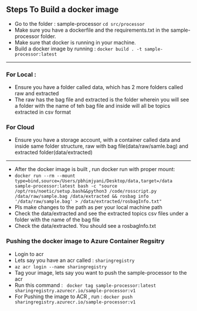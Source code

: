 ## Steps To Build a docker image

* Go to the folder : sample-processor ```cd src/processor```
* Make sure you have a dockerfile and the requirements.txt in the sample-processor folder.
* Make sure that docker is running in your machine.
* Build a docker image by running : ```docker build . -t sample-processor:latest```

*******************************************************************************
### For Local : 
* Ensure you have a folder called data, which has 2 more folders called raw and extracted
* The raw has the  bag file and extracted is the folder wherein you will see a folder with the name of teh bag  file and inside will all be topics  extracted in csv format

### For Cloud
* Ensure you have a storage account, with a container called data and inside same folder structure, raw with bag file(data/raw/samle.bag) and extracted folder(data/extracted) 

********************************************************************************

* After the docker image is built , run docker run with proper mount:
* ```docker run --rm --mount type=bind,source=/Users/pbhimjyani/Desktop/data,target=/data sample-processor:latest bash -c "source /opt/ros/noetic/setup.bash&&python3 /code/rosscript.py /data/raw/sample.bag /data/extracted && rosbag info '/data/raw/sample.bag' > /data/extracted/rosbagInfo.txt"```
* Pls make changes to the path as per your local machine path
* Check the data/extracted and see the extracted topics csv files under a folder with the name of the bag file
* Check the data/extracted. You should see a rosbagInfo.txt 


### Pushing the docker image to Azure Container Regsitry

* Login to acr
* Lets say you have an acr called : ```sharingregistry```
* ```az acr login --name sharingregistry``` 
* Tag your image, lets say you want to push the sample-processor to the acr
* Run this command : ``` docker tag sample-processor:latest  sharingregistry.azurecr.io/sample-processor:v1```
* For Pushing the image to ACR , run : ```docker push sharingregistry.azurecr.io/sample-processor:v1```





